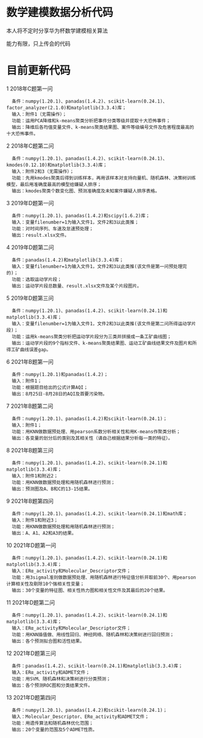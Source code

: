 # 数学建模数据分析代码
本人将不定时分享华为杯数学建模相关算法

能力有限，只上传会的代码

# 目前更新代码
1 2018年C题第一问

      条件：numpy(1.20.1)、panadas(1.4.2)、scikit-learn(0.24.1)、factor_analyzer(2.1.0)和matplotlib(3.3.4)库；
      输入：附件1（无需操作）；
      功能：运用PCA降维和k-means聚类分析把事件分类等级并提取十大恐怖事件；
      输出：降维后各均值变量文件、k-means聚类结果图、案件等级编号文件及危害程度最高的十大恐怖事件。

2 2018年C题第二问

      条件：numpy(1.20.1)、panadas(1.4.2)、scikit-learn(0.24.1)、kmodes(0.12.10)和matplotlib(3.3.4)库；
      输入：附件2和3（无需操作）；
      功能：先用kmodes聚类后得到训练样本，再用该样本对支持向量机、随机森林、决策树训练模型，最后用准确度最高的模型给嫌疑人排序；
      输出：kmodes聚类个数变化图、预测准确度及未知案件嫌疑人排序表格。
      
3 2019年D题第一问

      条件：numpy(1.20.1)、panadas(1.4.2)和scipy(1.6.2)库；
      输入：变量filenumber=1为输入文件1，文件2和3以此类推；
      功能：对时间序列、车速及怠速预处理；
      输出：result.xlsx文件。

4 2019年D题第二问

      条件：panadas(1.4.2)和matplotlib(3.3.4)库；
      输入：变量filenumber=1为输入文件1，文件2和3以此类推(该文件是第一问预处理完的)；
      功能：选取运动学片段；
      输出：运动学片段总数量、result.xlsx文件及某个片段图片。
      
5 2019年D题第三问

      条件：numpy(1.20.1)、panadas(1.4.2)、scikit-learn(0.24.1)和matplotlib(3.3.4)库；
      输入：变量filenumber=1为输入文件1，文件2和3以此类推(该文件是第二问所得运动学片段)；
      功能：运用k-means聚类分析把运动学片段分为三类并拼接成一条工矿曲线图；
      输出：运动学片段的9个指标文件、k-means聚类结果图、运动工矿曲线结果文件及图片和所得工矿曲线误差gap。
      
6 2021年B题第一问

      条件：numpy(1.20.1)和panadas(1.4.2)；
      输入：附件1；
      功能：根据题目给出的公式计算AQI；
      输出：8月25日-8月28日的AQI及首要污染物。
      
 7 2021年B题第二问

      条件：numpy(1.20.1)、panadas(1.4.2)和scikit-learn(0.24.1)；
      输入：附件1；
      功能：用KNN做数据预处理、用pearson系数分析相关性和用K-means作聚类分析；
      输出：各变量的划分后的类别及其相关性（请自己根据结果分析每一类的特征）。

 8 2021年B题第三问

      条件：numpy(1.20.1)、panadas(1.4.2)、scikit-learn(0.24.1)和matplotlib(3.3.4)库；
      输入：附件1和附近2；
      功能：用KNN做数据预处理和用随机森林进行预测；
      输出：预测图及A、B和C的13-15结果。
 
 9 2021年B题第四问

      条件：numpy(1.20.1)、panadas(1.4.2)、scikit-learn(0.24.1)和math库；
      输入：附件1和附近3；
      功能：用KNN做数据预处理和用随机森林进行预测；
      输出：A、A1、A2和A3的结果。

 10 2021年D题第一问

      条件：numpy(1.20.1)、panadas(1.4.2)、scikit-learn(0.24.1)和matplotlib(3.3.4)库；
      输入：ERα_activity和Molecular_Descriptor文件；
      功能：用3sigmal准则做数据预处理、用随机森林进行特征值分析并取前30个、用pearson计算相关性及剔除10个强相关性变量；
      输出：30个变量的特征图、相关性热力图和相关性文件及其最后的20个结果。
      
 11 2021年D题第二问

      条件：numpy(1.20.1)、panadas(1.4.2)、scikit-learn(0.24.1)和matplotlib(3.3.4)库；
      输入：ERα_activity和Molecular_Descriptor文件；
      功能：用KNN插值做、用线性回归、神经网络、随机森林和决策树进行回归预测；
      输出：各个预测拟合图和活性结果。
      
 12 2021年D题第三问

      条件：panadas(1.4.2)、scikit-learn(0.24.1)和matplotlib(3.3.4)库；
      输入：ERα_activity和ADMET文件；
      功能：用SVM、随机森林和决策树进行分类预测；
      输出：各个预测ROC图和分类结果文件。
 
 13 2021年D题第四问

      条件：numpy(1.20.1)、panadas(1.4.2)和scikit-learn(0.24.1)；
      输入：Molecular_Descriptor、ERα_activity和ADMET文件；
      功能：用遗传算法和随机森林优化范围；
      输出：20个变量的范围及5个ADMET性质。
      
